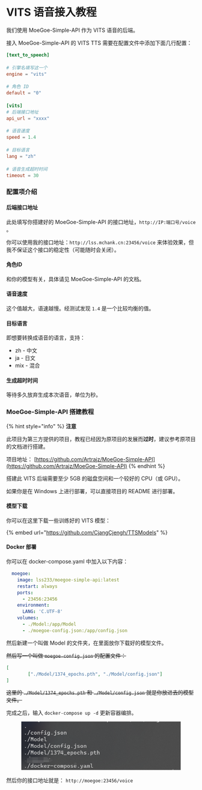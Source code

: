 # VITS 语音接入教程

我们使用 MoeGoe-Simple-API 作为 VITS 语音的后端。

接入 MoeGoe-Simple-API 的 VITS TTS 需要在配置文件中添加下面几行配置：

```toml
[text_to_speech]

# 引擎名填写这一个
engine = "vits"

# 角色 ID
default = "0"

[vits]
# 后端接口地址
api_url = "xxxx"

# 语音速度
speed = 1.4

# 目标语言
lang = "zh"

# 语音生成超时时间
timeout = 30
```

### 配置项介绍

#### 后端接口地址

此处填写你搭建好的 MoeGoe-Simple-API 的接口地址，`http://IP:端口号/voice` 。

你可以使用我的接口地址：`http://lss.mchank.cn:23456/voice` 来体验效果，但我不保证这个接口的稳定性（可能随时会关闭）。

#### 角色ID

和你的模型有关，具体请见 MoeGoe-Simple-API  的文档。

#### 语音速度

这个值越大，语速越慢。经测试发现 `1.4` 是一个比较均衡的值。

#### 目标语言

即想要转换成语音的语言，支持：

* zh - 中文
* ja - 日文
* mix - 混合

#### 生成超时时间

等待多久放弃生成本次语音，单位为秒。

### MoeGoe-Simple-API 搭建教程

{% hint style="info" %}
**注意**

此项目为第三方提供的项目，教程已经因为原项目的发展而**过时**，建议参考原项目的文档进行搭建。

项目地址： [https://github.com/Artrajz/MoeGoe-Simple-API](https://github.com/Artrajz/MoeGoe-Simple-API)
{% endhint %}

搭建此 VITS 后端需要至少 5GB 的磁盘空间和一个较好的 CPU（或 GPU）。

如果你是在 Windows 上进行部署，可以直接项目的 README 进行部署。

#### 模型下载

你可以在这里下载一些训练好的 VITS 模型：

{% embed url="https://github.com/CjangCjengh/TTSModels" %}

#### Docker 部署

你可以在 docker-compose.yaml 中加入以下内容：

```yaml
  moegoe:
    image: lss233/moegoe-simple-api:latest
    restart: always
    ports:
      - 23456:23456
    environment:
      LANG: 'C.UTF-8'
    volumes:
      - ./Model:/app/Model
      - ./moegoe-config.json:/app/config.json
```

然后新建一个叫做 Model 的文件夹，在里面放你下载好的模型文件。

~~然后写一个叫做 `moegoe-config.json` 的配置文件：~~

```json
[
        ["./Model/1374_epochs.pth", "./Model/config.json"]
]
```

~~这里的 `./Model/1374_epochs.pth` 和 `./Model/config.json` 就是你放进去的模型文件。~~

完成之后，输入 `docker-compose up -d` 更新容器编排。 &#x20;

<figure><img src="../../.gitbook/assets/image (32).png" alt=""><figcaption></figcaption></figure>

然后你的接口地址就是： `http://moegoe:23456/voice`
